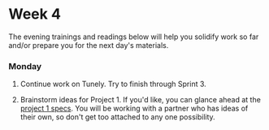 # Week 4

The evening trainings and readings below will help you solidify work so far and/or prepare you for the next day's materials.



### Monday

1. Continue work on Tunely. Try to finish through Sprint 3. 

2. Brainstorm ideas for Project 1.  If you'd like, you can glance ahead at the [project 1 specs](https://github.com/sf-wdi-34/project-1).  You will be working with a partner who has ideas of their own, so don't get too attached to any one possibility. 

<!--

### Tuesday

1. Join [Trello]()!

1. Complete the Project 1 planning objectives with your partner. Discuss how you will communicate over break:

  - Will you meet in person or through calls (so you both need to be present at the same time)? Which days and for how long?
  - How often will you check in through slack?
  - How will you let your partner know there is a new change for them to review, test, and merge?
  - How will you decide what new tasks each person takes on when one task is finished?

  **Bring your planning deliverables and this extra break planning with you tomorrow.**
  

  



### Winter Break

1. Complete Project 1 with your partner.  You will present these very soon after break.

1. Sign up for an account on [codewars.com](www.codewars.com/r/RxX5pA).  Choose JavaScript as your language, and join the "General Assembly" clan.

-->
